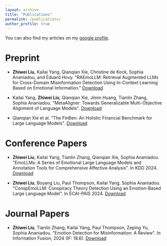 ```yaml
---
layout: archive
title: "Publications"
permalink: /publications/
author_profile: true
---
```




You can also find my articles on my [google profile](https://scholar.google.com/citations?user=gfqqbIwAAAAJ&hl=en).

Preprint
======
- **Zhiwei Liu**, Kailai Yang, Qianqian Xie, Christine de Kock, Sophia Ananiadou, and Eduard Hovy. "RAEmoLLM: Retrieval Augmented LLMs for Cross-Domain Misinformation Detection Using In-Context Learning Based on Emotional Information." [Download](https://arxiv.org/abs/2406.11093)

- Kailai Yang, **Zhiwei Liu**, Qianqian Xie, Jimin Huang, Tianlin Zhang, Sophia Ananiadou. "MetaAligner: Towards Generalizable Multi-Objective Alignment of Language Models". [Download](https://arxiv.org/abs/2403.17141)
- Qianqian Xie et al. "The FinBen: An Holistic Financial Benchmark for Large Language Models". [Download](https://arxiv.org/abs/2402.12659)

Conference Papers
======

- **Zhiwei Liu**, Kailai Yang, Tianlin Zhang, Qianqian Xie, Sophia Ananiadou. "EmoLLMs: A Series of Emotional Large Language Models and Annotation Tools for Comprehensive Affective Analysis". In KDD 2024. [Download](https://arxiv.org/abs/2401.08508)

- **Zhiwei Liu**, Boyang Liu, Paul Thompson, Kailai Yang, Sophia Ananiadou. "ConspEmoLLM: Conspiracy Theory Detection Using an Emotion-Based Large Language Model". In ECAI-PAIS 2024. [Download](https://arxiv.org/abs/2403.06765)

Journal Papers
======
- **Zhiwei Liu**, Tianlin Zhang, Kailai Yang, Paul Thompson, Zeping Yu, Sophia Ananiadou. "Emotion Detection for Misinformation: A Review". In Information Fusion, 2024 (IF: 18.6). [Download](https://doi.org/10.1016/j.inffus.2024.102300)
